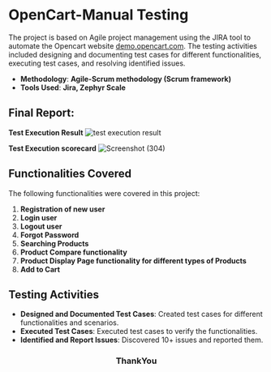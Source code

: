 
# OpenCart-Manual Testing 
The project is based on Agile project management using the JIRA tool to automate the Opencart website [demo.opencart.com](https://demo.opencart.com/). The testing activities included designing and documenting test cases for different functionalities, executing test cases, and resolving identified issues.


- **Methodology**: __Agile-Scrum methodology (Scrum framework)__
- **Tools Used**: __Jira, Zephyr Scale__

<h2>Final Report:</h2>

 **Test Execution Result**
![test execution result](https://github.com/chinmaywali/OpenCart-MannualTesting/assets/123446377/ff07b9df-2768-4f56-bdb7-8cbe36e5e8f6) 


**Test Execution scorecard**
![Screenshot (304)](https://github.com/chinmaywali/OpenCart-MannualTesting/assets/123446377/ff763d54-1870-4a67-9564-aa753e80fcf1)









## Functionalities Covered
The following functionalities were covered in this project:

1. **Registration of new user**
2. **Login user**
3. **Logout user**
4. **Forgot Password**
5. **Searching Products**
6. **Product Compare functionality**
7. **Product Display Page functionality for different types of Products**
8. **Add to Cart**


## Testing Activities
- **Designed and Documented Test Cases**: Created test cases for different functionalities and scenarios.
- **Executed Test Cases**: Executed test cases to verify the functionalities.
- **Identified and Report Issues**: Discovered 10+ issues and reported them.

<h3 align="center">
ThankYou
</h3>


